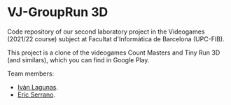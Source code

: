 # VJ-GroupRun 3D

Code repository of our second laboratory project in the Videogames (2021/22 course) subject at Facultat d'Informàtica de Barcelona (UPC-FIB).

This project is a clone of the videogames Count Masters and Tiny Run 3D (and similars), which you can find in Google Play.

Team members:
- [Iván Lagunas](https://github.com/ivanlagunas).
- [Eric Serrano](https://github.com/ericfib).

